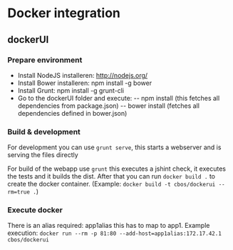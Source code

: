 # Docker integration

## dockerUI


### Prepare environment

- Install NodeJS installeren: http://nodejs.org/
- Install Bower installeren: npm install -g bower
- Install Grunt: npm install -g grunt-cli
- Go to the dockerUI folder and execute:
-- npm install (this fetches all dependencies from package.json)
-- bower install (fetches all dependencies defined in bower.json)

### Build & development

For development you can use `grunt serve`, this starts a webserver and is serving the files directly

For build of the webapp use `grunt` this executes a jshint check, it executes the tests and it builds the dist.
After that you can run `docker build .` to create the docker container. (Example: `docker build -t cbos/dockerui --rm=true .`)

### Execute docker

There is an alias required: app1alias this has to map to app1.
Example execution:
`docker run --rm -p 81:80 --add-host=app1alias:172.17.42.1 cbos/dockerui`

